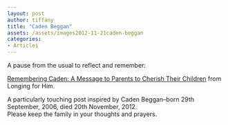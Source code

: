 ```yaml
---
layout: post
author: tiffany
title: "Caden Beggan"
assets: /assets/images2012-11-21caden-beggan
categories: 
- Articles
---
```


A pause from the usual to reflect and remember:

[Remembering Caden: A Message to Parents to Cherish Their Children](http://timesofrefreshingontheoldpaths.wordpress.com/2012/11/21/remembering-caden-a-message-to-parents-to-cherish-their-children/) from Longing for Him.

A particularly touching post inspired by Caden Beggan–born 29th September, 2006, died 20th November, 2012.  
Please keep the family in your thoughts and prayers.